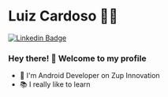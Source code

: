 <!--
### Hi there 👋
**lcrdz/lcrdz** is a ✨ _special_ ✨ repository because its `README.md` (this file) appears on your GitHub profile.

Here are some ideas to get you started:

- 🔭 I’m currently working on ...
- 🌱 I’m currently learning ...
- 👯 I’m looking to collaborate on ...
- 🤔 I’m looking for help with ...
- 💬 Ask me about ...
- 📫 How to reach me: ...
- 😄 Pronouns: ...
- ⚡ Fun fact: ...
-->

# Luiz Cardoso :man_technologist:

[![Linkedin Badge](https://img.shields.io/badge/-LinkedIn-blue?style=flat-square&logo=LinkedIn&logoColor=white&link=https://www.linkedin.com/in/lccardoso/)](https://www.linkedin.com/in/lccardoso/)

### Hey there! 👋 Welcome to my profile 

- 📱 I'm Android Developer on Zup Innovation
- 📚 I really like to learn

